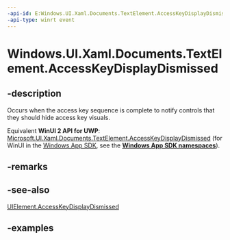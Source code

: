 ```yaml
---
-api-id: E:Windows.UI.Xaml.Documents.TextElement.AccessKeyDisplayDismissed
-api-type: winrt event
---
```


<!-- Event syntax.
public event TypedEventHandler AccessKeyDisplayDismissed<TextElement, AccessKeyDisplayDismissedEventArgs>
-->

# Windows.UI.Xaml.Documents.TextElement.AccessKeyDisplayDismissed

## -description
Occurs when the access key sequence is complete to notify controls that they should hide access key visuals.

Equivalent **WinUI 2 API for UWP**: [Microsoft.UI.Xaml.Documents.TextElement.AccessKeyDisplayDismissed](/windows/winui/api/microsoft.ui.xaml.documents.textelement.accesskeydisplaydismissed) (for WinUI in the [Windows App SDK](/windows/apps/windows-app-sdk/), see the **[Windows App SDK namespaces](/windows/windows-app-sdk/api/winrt/)**).

## -remarks

## -see-also
[UIElement.AccessKeyDisplayDismissed](./../windows.ui.xaml/uielement_accesskeydisplaydismissed.md)

## -examples

